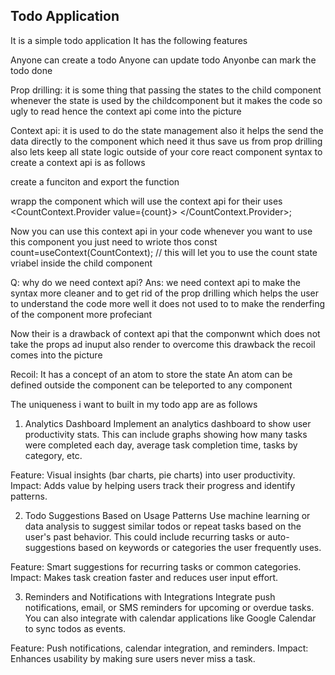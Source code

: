 ## Todo Application
It is a simple todo application
It has the following features

Anyone can create a todo
Anyone can update todo
Anyonbe can mark the todo done

Prop drilling: it is some thing that passing the states to the child component whenever the state is used by the childcomponent but it makes the code so ugly to read hence the context api come into the picture 

Context api: it is used to do the state management also it helps the send the data directly to the component which need it thus save us from prop drilling  also lets keep all state logic outside of your core react component
syntax to create a context api is as follows


create a funciton and export the function 

wrapp the component which will use the context api for their uses 
<CountContext.Provider value={count}>
  <Count setCount={SetCount}>
</CountContext.Provider>;

Now you can use this context api in your code whenever you want to use this component you just need to wriote thos
const count=useContext(CountContext); // this will let you to use the count state vriabel inside the child component


Q: why do we need context api?
Ans: we need context api to make the syntax more cleaner and to get rid of the prop drilling which helps the user to understand the code more well it does not used to to make the renderfing of the component more profeciant 


  Now their is a drawback of context api that the componwnt which does not take the props ad inuput also render to overcome this drawback the recoil comes into the picture

Recoil:  It has a concept of an atom to store the state
An atom can be defined outside the component
can be teleported to any component

The uniqueness i want to built in my todo app are as follows

1. Analytics Dashboard
Implement an analytics dashboard to show user productivity stats. This can include graphs showing how many tasks were completed each day, average task completion time, tasks by category, etc.

Feature: Visual insights (bar charts, pie charts) into user productivity.
Impact: Adds value by helping users track their progress and identify patterns.


2. Todo Suggestions Based on Usage Patterns
Use machine learning or data analysis to suggest similar todos or repeat tasks based on the user's past behavior. This could include recurring tasks or auto-suggestions based on keywords or categories the user frequently uses.

Feature: Smart suggestions for recurring tasks or common categories.
Impact: Makes task creation faster and reduces user input effort.


3. Reminders and Notifications with Integrations
Integrate push notifications, email, or SMS reminders for upcoming or overdue tasks. You can also integrate with calendar applications like Google Calendar to sync todos as events.

Feature: Push notifications, calendar integration, and reminders.
Impact: Enhances usability by making sure users never miss a task.
